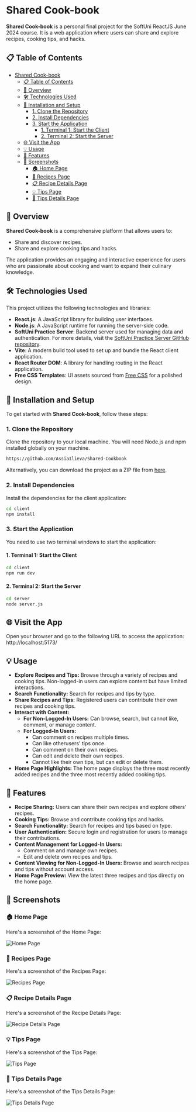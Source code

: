 # Shared Cook-book

**Shared Cook-book** is a personal final project for the SoftUni ReactJS June 2024 course. It is a web application where users can share and explore recipes, cooking tips, and hacks.

## 📋 Table of Contents

- [Shared Cook-book](#shared-cook-book)
  - [📋 Table of Contents](#-table-of-contents)
  - [📖 Overview](#-overview)
  - [🛠️ Technologies Used](#️-technologies-used)
  - [🚀 Installation and Setup](#-installation-and-setup)
    - [1. Clone the Repository](#1-clone-the-repository)
    - [2. Install Dependencies](#2-install-dependencies)
    - [3. Start the Application](#3-start-the-application)
      - [1. Terminal 1: Start the Client](#1-terminal-1-start-the-client)
      - [2. Terminal 2: Start the Server](#2-terminal-2-start-the-server)
  - [🌐 Visit the App](#-visit-the-app)
  - [💡 Usage](#-usage)
  - [📝 Features](#-features)
  - [📸 Screenshots](#-screenshots)
    - [🏠 Home Page](#-home-page)
    - [🍲 Recipes Page](#-recipes-page)
    - [📋 Recipe Details Page](#-recipe-details-page)
    - [💡 Tips Page](#-tips-page)
    - [📝 Tips Details Page](#-tips-details-page)

## 📖 Overview

**Shared Cook-book** is a comprehensive platform that allows users to:

- Share and discover recipes.
- Share and explore cooking tips and hacks.

The application provides an engaging and interactive experience for users who are passionate about cooking and want to expand their culinary knowledge.

## 🛠️ Technologies Used

This project utilizes the following technologies and libraries:

- **React.js**: A JavaScript library for building user interfaces.
- **Node.js**: A JavaScript runtime for running the server-side code.
- **SoftUni Practice Server**: Backend server used for managing data and authentication. For more details, visit the [SoftUni Practice Server GitHub repository](https://github.com/softuni-practice-server/softuni-practice-server).
- **Vite**: A modern build tool used to set up and bundle the React client application.
- **React Router DOM**: A library for handling routing in the React application.
- **Free CSS Templates**: UI assets sourced from [Free CSS](https://www.free-css.com/free-css-templates/page190/html-14) for a polished design.

## 🚀 Installation and Setup

To get started with **Shared Cook-book**, follow these steps:

### 1. Clone the Repository

Clone the repository to your local machine. You will need Node.js and npm installed globally on your machine.

```bash
https://github.com/AssiaIlieva/Shared-Cookbook
```

Alternatively, you can download the project as a ZIP file from [here](https://github.com/AssiaIlieva/Shared-Cookbook/archive/refs/heads/main.zip).

### 2. Install Dependencies

Install the dependencies for the client application:

```bash
cd client
npm install
```

### 3. Start the Application

You need to use two terminal windows to start the application:

#### 1. Terminal 1: Start the Client

```bash
cd client
npm run dev
```

#### 2. Terminal 2: Start the Server

```bash
cd server
node server.js
```

## 🌐 Visit the App

Open your browser and go to the following URL to access the application:
http://localhost:5173/

## 💡 Usage

- **Explore Recipes and Tips:** Browse through a variety of recipes and cooking tips. Non-logged-in users can explore content but have limited interactions.
- **Search Functionality:** Search for recipes and tips by type.
- **Share Recipes and Tips:** Registered users can contribute their own recipes and cooking tips.
- **Interact with Content:**
  - **For Non-Logged-In Users:** Can browse, search, but cannot like, comment, or manage content.
  - **For Logged-In Users:**
    - Can comment on recipes multiple times.
    - Can like otherusers' tips once.
    - Can comment on their own recipes.
    - Can edit and delete their own recipes.
    - Cannot like their own tips, but can edit or delete them.
- **Home Page Highlights:** The home page displays the three most recently added recipes and the three most recently added cooking tips.

## 📝 Features

- **Recipe Sharing:** Users can share their own recipes and explore others' recipes.
- **Cooking Tips:** Browse and contribute cooking tips and hacks.
- **Search Functionality:** Search for recipes and tips based on type.
- **User Authentication:** Secure login and registration for users to manage their contributions.
- **Content Management for Logged-In Users:**
  - Comment on and manage own recipes.
  - Edit and delete own recipes and tips.
- **Content Viewing for Non-Logged-In Users:** Browse and search recipes and tips without account access.
- **Home Page Preview:** View the latest three recipes and tips directly on the home page.

## 📸 Screenshots

### 🏠 Home Page

Here's a screenshot of the Home Page:

![Home Page](https://github.com/AssiaIlieva/Shared-Cookbook/blob/main/client/public/images/home-page.PNG)

### 🍲 Recipes Page

Here's a screenshot of the Recipes Page:

![Recipes Page](https://github.com/AssiaIlieva/Shared-Cookbook/blob/main/client/public/images/recipes-page.PNG)

### 📋 Recipe Details Page

Here's a screenshot of the Recipe Details Page:

![Recipe Details Page](https://github.com/AssiaIlieva/Shared-Cookbook/blob/main/client/public/images/recipes-details-page.PNG)

### 💡 Tips Page

Here's a screenshot of the Tips Page:

![Tips Page](https://github.com/AssiaIlieva/Shared-Cookbook/blob/main/client/public/images/tips-page.PNG)

### 📝 Tips Details Page

Here's a screenshot of the Tips Details Page:

![Tips Details Page](https://github.com/AssiaIlieva/Shared-Cookbook/blob/main/client/public/images/tips-details-page.PNG)
